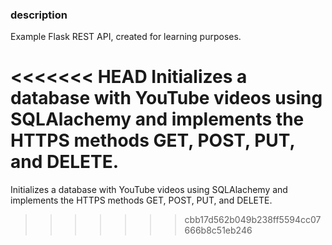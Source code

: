 ### description

Example Flask REST API, created for learning purposes.

<<<<<<< HEAD
Initializes a database with YouTube videos using SQLAlachemy and implements the HTTPS methods GET, POST, PUT, and DELETE.
=======
Initializes a database with YouTube videos using SQLAlachemy and implements the HTTPS methods GET, POST, PUT, and DELETE.

>>>>>>> cbb17d562b049b238ff5594cc07666b8c51eb246
